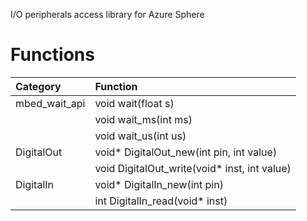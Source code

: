 I/O peripherals access library for Azure Sphere

# Functions

|Category|Function|
|:--|:--|
|mbed_wait_api|void wait(float s)|
||void wait_ms(int ms)|
||void wait_us(int us)|
|DigitalOut|void* DigitalOut_new(int pin, int value)|
||void DigitalOut_write(void* inst, int value)|
|DigitalIn|void* DigitalIn_new(int pin)|
||int DigitalIn_read(void* inst)|
